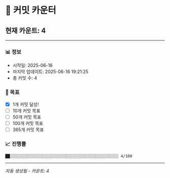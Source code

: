 # 🔢 커밋 카운터

## 현재 카운트: 4

---

### 📊 정보
- 시작일: 2025-06-16
- 마지막 업데이트: 2025-06-16 19:21:25
- 총 커밋 수: 4

### 🎯 목표
- [x] 1개 커밋 달성!
- [ ] 10개 커밋 목표
- [ ] 50개 커밋 목표
- [ ] 100개 커밋 목표
- [ ] 365개 커밋 목표

### 📈 진행률
```
██░░░░░░░░░░░░░░░░░░░░░░░░░░░░░░░░░░░░░░░░░░░░░░░░ 4/100
```

---
*자동 생성됨 - 카운트: 4*
